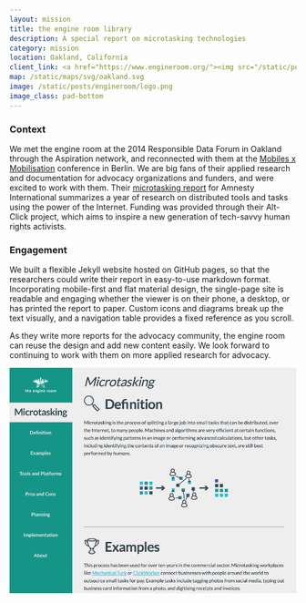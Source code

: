 ```yaml
---
layout: mission
title: the engine room library
description: A special report on microtasking technologies
category: mission
location: Oakland, California
client_link: <a href="https://www.engineroom.org/"><img src="/static/posts/engineroom/logo-name.png" alt="the engine room logo"></a>
map: /static/maps/svg/oakland.svg
image: /static/posts/engineroom/logo.png
image_class: pad-bottom
---
```


### Context ###

We met the engine room at the 2014 Responsible Data Forum in Oakland through the Aspiration network, and reconnected with them at the [Mobiles x Mobilisation](/blog/mobilesxmobilisation/) conference in Berlin. We are big fans of their applied research and documentation for advocacy organizations and funders, and were excited to work with them. Their [microtasking report](http://the-engine-room.github.io/library/microtasking/) for Amnesty International summarizes a year of research on  distributed tools and tasks using the power of the Internet. Funding was provided through their Alt-Click project, which aims to inspire a new generation of tech-savvy human rights activists.

### Engagement ###

We built a flexible Jekyll website hosted on GitHub pages, so that the researchers could write their report in easy-to-use markdown format. Incorporating mobile-first and flat material design, the single-page site is readable and engaging whether the viewer is on their phone, a desktop, or has printed the report to paper. Custom icons and diagrams break up the text visually, and a navigation table provides a fixed reference as you scroll.

As they write more reports for the advocacy community, the engine room can reuse the design and add new content easily. We look forward to continuing to work with them on more applied research for advocacy.

<div class="thumb inline two-third center">
    <a href="http://the-engine-room.github.io/library/microtasking/">
        <img src="/static/posts/engineroom/site-screenshot.png">
</a></div>